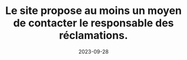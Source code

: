 ---
N: '107'
Rubrique: Identification et contact
title: Le site propose au moins un moyen de contacter le responsable des réclamations.
detail: Le site propose au moins un moyen de contacter le responsable des réclamations.
categories: [" Identification et contact"]
agrege: O4107-E019
opquast: '4107'
indiceebook: '19'
description: "Règle n° 019"
weight:  019
actif: '1'
layout: rules
date: 2023-09-28
tags: ["", ""]
objectif: ["", ""]
Meo: ""
Controle: ""
Auteur: ""
---